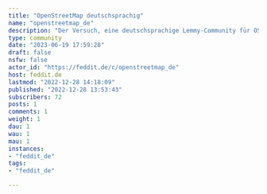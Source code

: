 ```yaml
---
title: "OpenStreetMap deutschsprachig" 
name: "openstreetmap_de"
description: "Der Versuch, eine deutschsprachige Lemmy-Community für OSM aufzubauen.(TOP 1: Eine bessere Bannergrafik muss her…)"
type: community
date: "2023-06-19 17:59:28"
draft: false
nsfw: false
actor_id: "https://feddit.de/c/openstreetmap_de"
host: feddit.de
lastmod: "2022-12-28 14:18:09"
published: "2022-12-28 13:53:43"
subscribers: 72
posts: 1
comments: 1
weight: 1
dau: 1
wau: 1
mau: 1
instances:
- "feddit_de"
tags: 
- "feddit_de"

---
```

